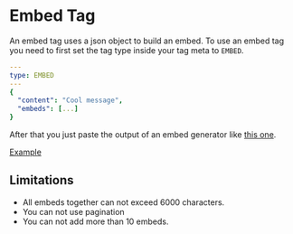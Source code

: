 # Embed Tag

An embed tag uses a json object to build an embed.
To use an embed tag you need to first set the tag type inside your tag meta to `EMBED`.

```yaml
---
type: EMBED
---
{
  "content": "Cool message",
  "embeds": [...]
}
```

After that you just paste the output of an embed generator like [this one](https://glitchii.github.io/embedbuilder/).

[Example](https://github.com/rainbowdashlabs/krile/blob/main/tags/embed_tag.md)

## Limitations

- All embeds together can not exceed 6000 characters.
- You can not use pagination
- You can not add more than 10 embeds.

